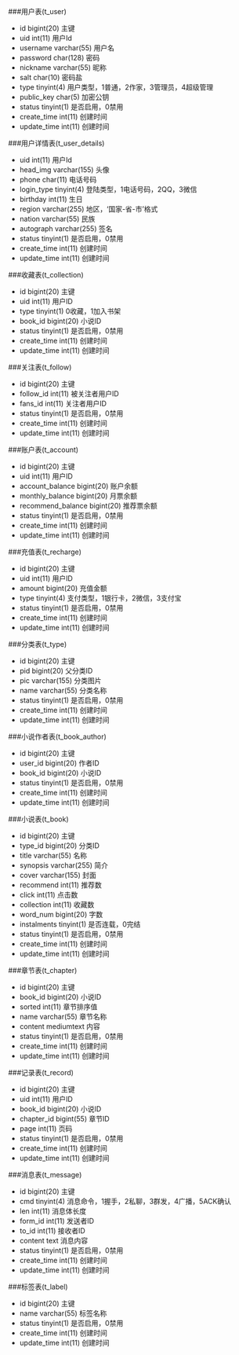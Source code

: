 ###用户表(t_user)
* id bigint(20) 主键
* uid int(11) 用户Id
* username varchar(55) 用户名
* password char(128) 密码
* nickname varchar(55) 昵称
* salt char(10) 密码盐
* type tinyint(4) 用户类型，1普通，2作家，3管理员，4超级管理
* public_key char(5) 加密公钥
* status tinyint(1) 是否启用，0禁用
* create_time int(11) 创建时间
* update_time int(11) 创建时间

###用户详情表(t_user_details)
* uid int(11) 用户Id
* head_img varchar(155) 头像
* phone char(11) 电话号码
* login_type tinyint(4) 登陆类型，1电话号码，2QQ，3微信
* birthday int(11) 生日
* region varchar(255) 地区，‘国家-省-市’格式
* nation varchar(55) 民族
* autograph varchar(255) 签名
* status tinyint(1) 是否启用，0禁用
* create_time int(11) 创建时间
* update_time int(11) 创建时间

###收藏表(t_collection)
* id bigint(20) 主键
* uid int(11) 用户ID
* type tinyint(1) 0收藏，1加入书架
* book_id bigint(20) 小说ID
* status tinyint(1) 是否启用，0禁用
* create_time int(11) 创建时间
* update_time int(11) 创建时间

###关注表(t_follow)
* id bigint(20) 主键
* follow_id int(11) 被关注者用户ID
* fans_id int(11) 关注者用户ID
* status tinyint(1) 是否启用，0禁用
* create_time int(11) 创建时间
* update_time int(11) 创建时间

###账户表(t_account)
* id bigint(20) 主键
* uid int(11) 用户ID
* account_balance bigint(20) 账户余额
* monthly_balance bigint(20) 月票余额
* recommend_balance bigint(20) 推荐票余额
* status tinyint(1) 是否启用，0禁用
* create_time int(11) 创建时间
* update_time int(11) 创建时间

###充值表(t_recharge)
* id bigint(20) 主键
* uid int(11) 用户ID
* amount bigint(20) 充值金额
* type tinyint(4) 支付类型，1银行卡，2微信，3支付宝
* status tinyint(1) 是否启用，0禁用
* create_time int(11) 创建时间
* update_time int(11) 创建时间

###分类表(t_type)
* id bigint(20) 主键
* pid bigint(20) 父分类ID
* pic varchar(155) 分类图片
* name varchar(55) 分类名称
* status tinyint(1) 是否启用，0禁用
* create_time int(11) 创建时间
* update_time int(11) 创建时间

###小说作者表(t_book_author)
* id bigint(20) 主键
* user_id bigint(20) 作者ID
* book_id bigint(20) 小说ID
* status tinyint(1) 是否启用，0禁用
* create_time int(11) 创建时间
* update_time int(11) 创建时间

###小说表(t_book)
* id bigint(20) 主键
* type_id bigint(20) 分类ID
* title varchar(55) 名称
* synopsis varchar(255) 简介
* cover varchar(155) 封面
* recommend int(11) 推荐数
* click int(11) 点击数
* collection int(11) 收藏数
* word_num bigint(20) 字数
* instalments tinyint(1) 是否连载，0完结
* status tinyint(1) 是否启用，0禁用
* create_time int(11) 创建时间
* update_time int(11) 创建时间

###章节表(t_chapter)
* id bigint(20) 主键
* book_id bigint(20) 小说ID
* sorted int(11) 章节排序值
* name varchar(55) 章节名称
* content mediumtext 内容
* status tinyint(1) 是否启用，0禁用
* create_time int(11) 创建时间
* update_time int(11) 创建时间

###记录表(t_record)
* id bigint(20) 主键
* uid int(11) 用户ID
* book_id bigint(20) 小说ID
* chapter_id bigint(55) 章节ID
* page int(11) 页码
* status tinyint(1) 是否启用，0禁用
* create_time int(11) 创建时间
* update_time int(11) 创建时间

###消息表(t_message)
* id bigint(20) 主键
* cmd tinyint(4) 消息命令，1握手，2私聊，3群发，4广播，5ACK确认
* len int(11) 消息体长度
* form_id int(11) 发送者ID
* to_id int(11) 接收者ID
* content text 消息内容
* status tinyint(1) 是否启用，0禁用
* create_time int(11) 创建时间
* update_time int(11) 创建时间

###标签表(t_label)
* id bigint(20) 主键
* name varchar(55) 标签名称
* status tinyint(1) 是否启用，0禁用
* create_time int(11) 创建时间
* update_time int(11) 创建时间